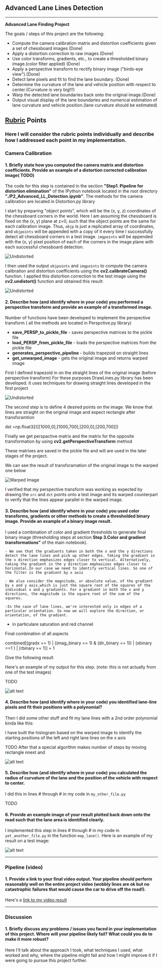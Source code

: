 ## Advanced Lane Lines Detection
---

**Advanced Lane Finding Project**

The goals / steps of this project are the following:

* Compute the camera calibration matrix and distortion coefficients given a set of chessboard images (Done)
* Apply a distortion correction to raw images (Done)
* Use color transforms, gradients, etc., to create a thresholded binary image.(color filter applied) (Done)
* Apply a perspective transform to rectify binary image ("birds-eye view").(Done)
* Detect lane pixels and fit to find the lane boundary. (Done)
* Determine the curvature of the lane and vehicle position with respect to center.(Curvature is very big!!!)
* Warp the detected lane boundaries back onto the original image.(Done)
* Output visual display of the lane boundaries and numerical estimation of lane curvature and vehicle position.(lane curvature should be estimated)

[//]: # (Image References)

[image1]: ./examples/undistort_output.png "Undistorted"
[image2]: ./test_images/test1.jpg "Road Transformed"
[image3]: ./examples/binary_combo_example.jpg "Binary Example"
[image4]: ./examples/warped_straight_lines.jpg "Warp Example"
[image5]: ./examples/color_fit_lines.jpg "Fit Visual"
[image6]: ./examples/example_output.jpg "Output"
[video1]: ./project_video.mp4 "Video"

## [Rubric](https://review.udacity.com/#!/rubrics/571/view) Points

### Here I will consider the rubric points individually and describe how I addressed each point in my implementation.  



### Camera Calibration

#### 1. Briefly state how you computed the camera matrix and distortion coefficients. Provide an example of a distortion corrected calibration image( TODO)

The code for this step is contained in the section **"Step1. Pipeline for distortion elimination"** of the IPython notebook located in the root directory  **"./P2_Advanced_LL_Detection.ipynb"**.
The methods for the camera calibration are located in Distortion.py library

I start by preparing "object points", which will be the (x, y, z) coordinates of the chessboard corners in the world. Here I am assuming the chessboard is fixed on the (x, y) plane at z=0, such that the object points are the same for each calibration image.  Thus, `objp` is just a replicated array of coordinates, and `objpoints` will be appended with a copy of it every time I successfully detect all chessboard corners in a test image.  `imgpoints` will be appended with the (x, y) pixel position of each of the corners in the image plane with each successful chessboard detection.  


![Undistorted](./writeup_images/calibration.png)


I then used the output `objpoints` and `imgpoints` to compute the camera calibration and distortion coefficients using the **cv2.calibrateCamera()** function.  I applied this distortion correction to the test image using the **cv2.undistort()** function and obtained this result: 

![Undistorted](./writeup_images/undistorted.png)


#### 2. Describe how (and identify where in your code) you performed a perspective transform and provide an example of a transformed image.


Number of functions have been developed to implement the perspective transform ( all the methods are located in Perspctive.py library)

- **save_PERSP_to_pickle_file** - saves perspective matrices to the pickle file
- **load_PERSP_from_pickle_file** - loads the perspective matrices from the pickle file
- **generates_perspective_pipeline** - builds trapezoid on straight lines 
- **get_unwarped_image** - gets the original image and returns warped image 

First I defined  trapezoid in on the straight lines of the original image (before perspective transform)
For these purposes DrawLines.py library has been developed.
It uses techniques for drawing straight lines developed in the first project

![Undistorted](./writeup_images/get_trapezoid.png)


The second step is to define 4 desired points on the image. 
We know that lines are straight on the original image and expect rectangle after transforamtion

dst =np.float32([[1000,0],[1000,700],[200,0],[200,700]])


Finally we get perspactive matrix and the matrix for the opposite transformation by using **cv2.getPerspectiveTransform**  method

These matrixes are saved in the pickle file and will are used in the later stages of the project.


We can see the result of transforamation of the original image to the warped one below

![Warped Image](./writeup_images/warped_image.png)

I verified that my perspective transform was working as expected by drawing the `src` and `dst` points onto a test image and its warped counterpart to verify that the lines appear parallel in the warped image.


#### 3. Describe how (and identify where in your code) you used color transforms, gradients or other methods to create a thresholded binary image.  Provide an example of a binary image result.

I used a combination of color and gradient thresholds to generate final binary image (thresholding steps at section **Step 3.Color and gradient transformations"** of the main notebook).

    - We see that the gradients taken in both the x and the y directions detect the lane lines and pick up other edges. Taking the gradient in the x direction emphasizes edges closer to vertical. Alternatively, taking the gradient in the y direction emphasizes edges closer to horizontal.In our case we need to identify vertical lines. So one of the filter is the gradient by x axis
    
    - We also consider the magnitude, or absolute value, of the gradient by x and y axis,which is just the square root of the squares of the individual x and y gradients. For a gradient in both the x and y directions, the magnitude is the square root of the sum of the squares.    
    
    -In the case of lane lines, we're interested only in edges of a particular orientation. So now we will explore the direction, or orientation, of the gradient.


    
   
- in particulare saturation and red channel


Final combination of all aspects

combined[(gradx == 1) | ((mag_binary == 1) & (dir_binary == 1)) | (sbinary ==1 ) | (rbinary == 1)] = 1
   
Give the following result



Here's an example of my output for this step.  (note: this is not actually from one of the test images)

TODO




![alt text](./writeup_images/color_gradient.png)




#### 4. Describe how (and identify where in your code) you identified lane-line pixels and fit their positions with a polynomial?

Then I did some other stuff and fit my lane lines with a 2nd order polynomial kinda like this:

I have built the histogram based on the warped image to identify the starting  positions of the left and right lane lines on the x axis

TODO  After that a special algorithm makes number of steps by moving rectangle nnext and 



![alt text][image5]

#### 5. Describe how (and identify where in your code) you calculated the radius of curvature of the lane and the position of the vehicle with respect to center.

I did this in lines # through # in my code in `my_other_file.py`

TODO



#### 6. Provide an example image of your result plotted back down onto the road such that the lane area is identified clearly.

I implemented this step in lines # through # in my code in `yet_another_file.py` in the function `map_lane()`.  Here is an example of my result on a test image:

![alt text][image6]

---

### Pipeline (video)

#### 1. Provide a link to your final video output.  Your pipeline should perform reasonably well on the entire project video (wobbly lines are ok but no catastrophic failures that would cause the car to drive off the road!).

Here's a [link to my video result](./project_video.mp4)

---

### Discussion

#### 1. Briefly discuss any problems / issues you faced in your implementation of this project.  Where will your pipeline likely fail?  What could you do to make it more robust?

Here I'll talk about the approach I took, what techniques I used, what worked and why, where the pipeline might fail and how I might improve it if I were going to pursue this project further.  
